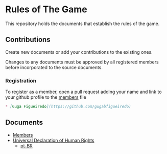 # Rules of The Game

This repository holds the documents that establish the rules of the game.

## Contributions

Create new documents or add your contributions to the existing ones.

Changes to any documents must be approved by all registered members before incorporated to the source documents.

### Registration

To register as a member, open a pull request adding your name and link to your github profile to the [members](members.md) file

```md
* [Guga Figueiredo](https://github.com/gugabfigueiredo)
```

## Documents

* [Members](members.md)
* [Universal Declaration of Human Rights](human-rights/universal-declaration-of-human-rights.md)
  * [pt-BR](human-rights/declaracao-universal-dos-direitos-humanos.md)
